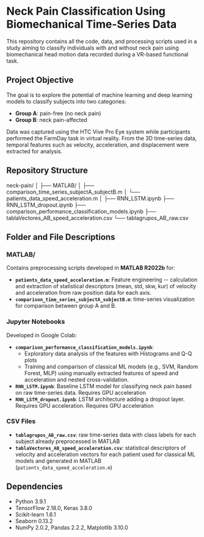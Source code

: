 # Neck Pain Classification Using Biomechanical Time-Series Data
This repository contains all the code, data, and processing scripts used in a study aiming to classify individuals with and without neck pain using biomechanical head motion data recorded during a VR-based functional task.

## Project Objective
The goal is to explore the potential of machine learning and deep learning models to classify subjects into two categories:
- **Group A**: pain-free (no neck pain)
- **Group B**: neck pain-affected

Data was captured using the HTC Vive Pro Eye system while participants performed the FarmDay task in virtual reality. From the 3D time-series data, temporal features such as velocity, acceleration, and displacement were extracted for analysis.

## Repository Structure

neck-pain/
│
├── MATLAB/
│   ├── comparison_time_series_subjectA_subjectB.m
│   └── patients_data_speed_acceleration.m
│
├── RNN_LSTM.ipynb
├── RNN_LSTM_dropout.ipynb
├── comparison_performance_classification_models.ipynb
├── tablaVectores_AB_speed_acceleration.csv
└── tablagrupos_AB_raw.csv

## Folder and File Descriptions

### MATLAB/
Contains preprocessing scripts developed in **MATLAB R2022b** for:
- **`patients_data_speed_acceleration.m`**: Feature engineering -- calculation and extraction of statistical descriptors (mean, std, skw, kur) of velocity and acceleration from raw position data for each axis.
- **`comparison_time_series_subjectA_subjectB.m`**: time-series visualization for comparison between group A and B.

### Jupyter Notebooks 
Developed in Google Colab:
- **`comparison_performance_classification_models.ipynb`**:
  - Exploratory data analysis of the features with Histograms and Q-Q plots
  - Training and comparison of classical ML models (e.g., SVM, Random Forest, MLP) using manually extracted features of speed and acceleration and nested cross-validation.
- **`RNN_LSTM.ipynb`**: Baseline LSTM model for classifying neck pain based on raw time-series data. Requires GPU acceleration
- **`RNN_LSTM_dropout.ipynb`**: LSTM architecture adding a dropout layer. Requires GPU acceleration. Requires GPU acceleration

### CSV Files
- **`tablagrupos_AB_raw.csv`**: raw time-series data with class labels for each subject already preprocessed in MATLAB
- **`tablaVectores_AB_speed_acceleration.csv`**: statistical descriptors of velocity and acceleration vectors for each patient used for classical ML models and generated in MATLAB (`patients_data_speed_acceleration.m`)

## Dependencies
- Python 3.9.1
- TensorFlow 2.18.0, Keras 3.8.0
- Scikit-learn 1.6.1
- Seaborn 0.13.2
- NumPy 2.0.2, Pandas 2.2.2, Matplotlib 3.10.0
